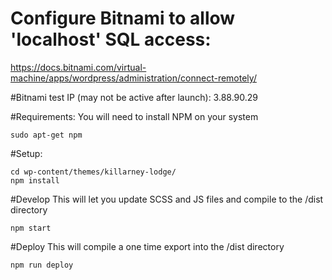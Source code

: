 # Configure Bitnami to allow 'localhost' SQL access:
https://docs.bitnami.com/virtual-machine/apps/wordpress/administration/connect-remotely/

#Bitnami test IP (may not be active after launch):
3.88.90.29

#Requirements:
You will need to install NPM on your system
```
sudo apt-get npm
```
#Setup:
```
cd wp-content/themes/killarney-lodge/
npm install
```
#Develop
This will let you update SCSS and JS files and compile to the /dist directory
```
npm start
```
#Deploy
This will compile a one time export into the /dist directory
```
npm run deploy
```
